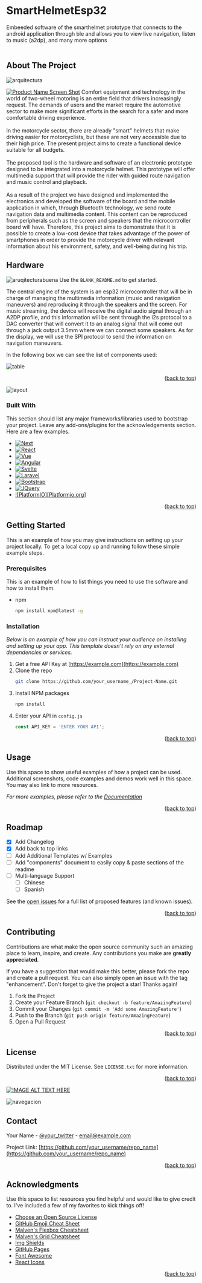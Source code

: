 # SmartHelmetEsp32
Embeeded software of the smarthelmet prototype that connects to the android application through ble and allows you to view live navigation, listen to music (a2dp), and many more options
<br />
<br />



<!-- ABOUT THE PROJECT -->
## About The Project
![arquitectura](https://user-images.githubusercontent.com/82111867/200658691-b746af8e-e024-4cf7-a595-45a64536eb1d.png)

[![Product Name Screen Shot][product-screenshot]](https://example.com)
Comfort equipment and technology in the world of two-wheel motoring is an entire field that drivers increasingly request. The demands of users and the market require the automotive sector to make more significant efforts in the search for a safer and more comfortable driving experience.<br /><br />
In the motorcycle sector, there are already "smart" helmets that make driving easier for motorcyclists, but these are not very accessible due to their high price.
The present project aims to create a functional device suitable for all budgets.<br /><br />
The proposed tool is the hardware and software of an electronic prototype designed to be integrated into a motorcycle helmet. This prototype will offer multimedia support that will provide the rider with guided route navigation and music control and playback.<br /><br />
As a result of the project we have designed and implemented the electronics and developed the software of the board and the mobile application in which, through Bluetooth technology, we send route navigation data and multimedia content. This content can be reproduced from peripherals such as the screen and speakers that the microcontroller board will have. Therefore, this project aims to demonstrate that it is possible to create a low-cost device that takes advantage of the power of smartphones in order to provide the motorcycle driver with relevant information about his environment, safety, and well-being during his trip.

## Hardware

![aruqitecturabuena](https://user-images.githubusercontent.com/82111867/200657139-8c5161b5-2a94-4547-90a2-ec9855475ef6.png)
Use the `BLANK_README.md` to get started.

The central engine of the system is an esp32 microcontroller that will be in charge of managing the multimedia information (music and navigation maneuvers) and reproducing it through the speakers and the screen. For music streaming, the device will receive the digital audio signal through an A2DP profile, and this information will be sent through the i2s protocol to a DAC converter that will convert it to an analog signal that will come out through a jack output 3.5mm where we can connect some speakers. As for the display, we will use the SPI protocol to send the information on navigation maneuvers.

In the following box we can see the list of components used:

![table](https://user-images.githubusercontent.com/82111867/200663212-a2881b0d-873a-4ef9-ad61-fbe3e73889ad.png)


<p align="right">(<a href="#readme-top">back to top</a>)</p>

![layout](https://user-images.githubusercontent.com/82111867/200663699-73501ec1-484a-47a9-8bc0-f896bf938fa9.png)


### Built With

This section should list any major frameworks/libraries used to bootstrap your project. Leave any add-ons/plugins for the acknowledgements section. Here are a few examples.

* [![Next][Next.js]][Next-url]
* [![React][React.js]][React-url]
* [![Vue][Vue.js]][Vue-url]
* [![Angular][Angular.io]][Angular-url]
* [![Svelte][Svelte.dev]][Svelte-url]
* [![Laravel][Laravel.com]][Laravel-url]
* [![Bootstrap][Bootstrap.com]][Bootstrap-url]
* [![JQuery][JQuery.com]][JQuery-url]
* [![PlatformIO][Platformio.org]][Platformio-url]

<p align="right">(<a href="#readme-top">back to top</a>)</p>



<!-- GETTING STARTED -->
## Getting Started

This is an example of how you may give instructions on setting up your project locally.
To get a local copy up and running follow these simple example steps.

### Prerequisites

This is an example of how to list things you need to use the software and how to install them.
* npm
  ```sh
  npm install npm@latest -g
  ```

### Installation

_Below is an example of how you can instruct your audience on installing and setting up your app. This template doesn't rely on any external dependencies or services._

1. Get a free API Key at [https://example.com](https://example.com)
2. Clone the repo
   ```sh
   git clone https://github.com/your_username_/Project-Name.git
   ```
3. Install NPM packages
   ```sh
   npm install
   ```
4. Enter your API in `config.js`
   ```js
   const API_KEY = 'ENTER YOUR API';
   ```

<p align="right">(<a href="#readme-top">back to top</a>)</p>



<!-- USAGE EXAMPLES -->
## Usage

Use this space to show useful examples of how a project can be used. Additional screenshots, code examples and demos work well in this space. You may also link to more resources.

_For more examples, please refer to the [Documentation](https://example.com)_

<p align="right">(<a href="#readme-top">back to top</a>)</p>



<!-- ROADMAP -->
## Roadmap

- [x] Add Changelog
- [x] Add back to top links
- [ ] Add Additional Templates w/ Examples
- [ ] Add "components" document to easily copy & paste sections of the readme
- [ ] Multi-language Support
    - [ ] Chinese
    - [ ] Spanish

See the [open issues](https://github.com/othneildrew/Best-README-Template/issues) for a full list of proposed features (and known issues).

<p align="right">(<a href="#readme-top">back to top</a>)</p>



<!-- CONTRIBUTING -->
## Contributing

Contributions are what make the open source community such an amazing place to learn, inspire, and create. Any contributions you make are **greatly appreciated**.

If you have a suggestion that would make this better, please fork the repo and create a pull request. You can also simply open an issue with the tag "enhancement".
Don't forget to give the project a star! Thanks again!

1. Fork the Project
2. Create your Feature Branch (`git checkout -b feature/AmazingFeature`)
3. Commit your Changes (`git commit -m 'Add some AmazingFeature'`)
4. Push to the Branch (`git push origin feature/AmazingFeature`)
5. Open a Pull Request

<p align="right">(<a href="#readme-top">back to top</a>)</p>



<!-- LICENSE -->
## License

Distributed under the MIT License. See `LICENSE.txt` for more information.

<p align="right">(<a href="#readme-top">back to top</a>)</p>

[![IMAGE ALT TEXT HERE](![navegacion](https://user-images.githubusercontent.com/82111867/200683278-6c251e99-82db-44ad-9ef5-ac4c99df75c1.png))](https://www.youtube.com/watch?v=MEFkIXHaR8A&ab_channel=IgnasiEscuder)

![navegacion](https://user-images.githubusercontent.com/82111867/200683278-6c251e99-82db-44ad-9ef5-ac4c99df75c1.png)



<!-- CONTACT -->
## Contact

Your Name - [@your_twitter](https://twitter.com/your_username) - email@example.com

Project Link: [https://github.com/your_username/repo_name](https://github.com/your_username/repo_name)

<p align="right">(<a href="#readme-top">back to top</a>)</p>



<!-- ACKNOWLEDGMENTS -->
## Acknowledgments

Use this space to list resources you find helpful and would like to give credit to. I've included a few of my favorites to kick things off!

* [Choose an Open Source License](https://choosealicense.com)
* [GitHub Emoji Cheat Sheet](https://www.webpagefx.com/tools/emoji-cheat-sheet)
* [Malven's Flexbox Cheatsheet](https://flexbox.malven.co/)
* [Malven's Grid Cheatsheet](https://grid.malven.co/)
* [Img Shields](https://shields.io)
* [GitHub Pages](https://pages.github.com)
* [Font Awesome](https://fontawesome.com)
* [React Icons](https://react-icons.github.io/react-icons/search)

<p align="right">(<a href="#readme-top">back to top</a>)</p>



<!-- MARKDOWN LINKS & IMAGES -->
<!-- https://www.markdownguide.org/basic-syntax/#reference-style-links -->
[contributors-shield]: https://img.shields.io/github/contributors/othneildrew/Best-README-Template.svg?style=for-the-badge
[contributors-url]: https://github.com/othneildrew/Best-README-Template/graphs/contributors
[forks-shield]: https://img.shields.io/github/forks/othneildrew/Best-README-Template.svg?style=for-the-badge
[forks-url]: https://github.com/othneildrew/Best-README-Template/network/members
[stars-shield]: https://img.shields.io/github/stars/othneildrew/Best-README-Template.svg?style=for-the-badge
[stars-url]: https://github.com/othneildrew/Best-README-Template/stargazers
[issues-shield]: https://img.shields.io/github/issues/othneildrew/Best-README-Template.svg?style=for-the-badge
[issues-url]: https://github.com/othneildrew/Best-README-Template/issues
[license-shield]: https://img.shields.io/github/license/othneildrew/Best-README-Template.svg?style=for-the-badge
[license-url]: https://github.com/othneildrew/Best-README-Template/blob/master/LICENSE.txt
[linkedin-shield]: https://img.shields.io/badge/-LinkedIn-black.svg?style=for-the-badge&logo=linkedin&colorB=555
[linkedin-url]: https://linkedin.com/in/othneildrew
[product-screenshot]: images/screenshot.png
[Next.js]: https://img.shields.io/badge/next.js-000000?style=for-the-badge&logo=nextdotjs&logoColor=white
[Next-url]: https://nextjs.org/
[React.js]: https://img.shields.io/badge/React-20232A?style=for-the-badge&logo=react&logoColor=61DAFB
[React-url]: https://reactjs.org/
[Vue.js]: https://img.shields.io/badge/Vue.js-35495E?style=for-the-badge&logo=vuedotjs&logoColor=4FC08D
[Vue-url]: https://vuejs.org/
[Angular.io]: https://img.shields.io/badge/Angular-DD0031?style=for-the-badge&logo=angular&logoColor=white
[Angular-url]: https://angular.io/
[Svelte.dev]: https://img.shields.io/badge/Svelte-4A4A55?style=for-the-badge&logo=svelte&logoColor=FF3E00
[Svelte-url]: https://svelte.dev/
[Laravel.com]: https://img.shields.io/badge/Laravel-FF2D20?style=for-the-badge&logo=laravel&logoColor=white
[Laravel-url]: https://laravel.com
[Bootstrap.com]: https://img.shields.io/badge/Bootstrap-563D7C?style=for-the-badge&logo=bootstrap&logoColor=white
[Bootstrap-url]: https://getbootstrap.com
[JQuery.com]: https://img.shields.io/badge/jQuery-0769AD?style=for-the-badge&logo=jquery&logoColor=white
[JQuery-url]: https://jquery.com 
[PlatformIO-url]: https://platformio.org

